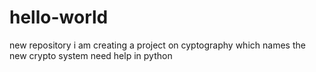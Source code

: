 # hello-world
new repository
i am creating a project on cyptography which names the new crypto system
need help in python
